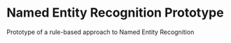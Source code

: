 # Named Entity Recognition Prototype
Prototype of a rule-based approach to Named Entity Recognition

